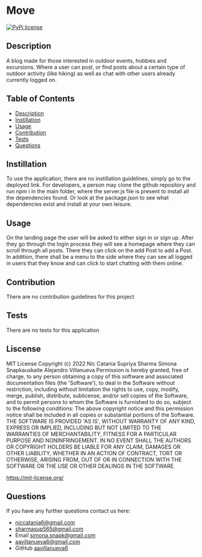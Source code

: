 # Move
[![PyPi license](https://badgen.net/pypi/license/pip/)](https://pypi.com/project/pip/)
## Description 
A blog made for those interested in outdoor events, hobbies and excursions. Where a user can post, or find posts about a certain type of outdoor activity (like hiking) as well as chat with other users already currently logged on.

## Table of Contents
* [Description](#description)
* [Instillation](#instillation)
* [Usage](#usage)
* [Contribution](#contribution)
* [Tests](#tests)
* [Questions](#questions)
## Instillation 
To use the application, there are no instillation guidelines, simply go to the deployed link. For developers, a person may clone the github repository and run npm i in the main folder, where the server.js file is present to install all the dependencies found. Or look at the package.json to see what dependencies exist and install at your own leisure.
## Usage 
On the landing page the user will be asked to either sign in or sign up. After they go through the login process they will see a homepage where they can scroll through all posts. There they can click on the add Post to add a Post. In addition, there shall be a menu to the side where they can see all logged in users that they know and can click to start chatting with them online.

## Contribution
There are no contribution guidelines for this project
## Tests
There are no tests for this application

## Liscense
MIT License Copyright (c) 2022 Nic Catania Supriya Sharma Simona Snapkauskaite Alejandro Villanueva
Permission is hereby granted, free of charge, to any person obtaining a copy of this software and associated documentation files (the 'Software'), to deal in the Software without restriction, including without limitation the rights to use, copy, modify, merge, publish, distribute, sublicense, and/or sell copies of the Software, and to permit persons to whom the Software is furnished to do so, subject to the following conditions: The above copyright notice and this permission notice shall be included in all copies or substantial portions of the Software. THE SOFTWARE IS PROVIDED 'AS IS', WITHOUT WARRANTY OF ANY KIND, EXPRESS OR IMPLIED, INCLUDING BUT NOT LIMITED TO THE WARRANTIES OF MERCHANTABILITY, FITNESS FOR A PARTICULAR PURPOSE AND NONINFRINGEMENT. IN NO EVENT SHALL THE AUTHORS OR COPYRIGHT HOLDERS BE LIABLE FOR ANY CLAIM, DAMAGES OR OTHER LIABILITY, WHETHER IN AN ACTION OF CONTRACT, TORT OR OTHERWISE, ARISING FROM, OUT OF OR IN CONNECTION WITH THE SOFTWARE OR THE USE OR OTHER DEALINGS IN THE SOFTWARE.

https://mit-license.org/

## Questions
If you have any further questions contact us here:
 - niccatania6@gmail.com
 - sharmasup565@gmail.com
 - Email simona.snapk@gmail.com
 - aavillanueva6@gmail.com
 - GitHub [aavillanueva6](https://github.com/aavillanueva6)
